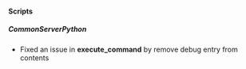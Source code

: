 
#### Scripts

##### CommonServerPython

- Fixed an issue in **execute_command** by remove debug entry from contents
